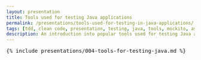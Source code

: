 ```yaml
---
layout: presentation
title: Tools used for testing Java applications
permalink: /presentations/tools-used-for-testing-in-java-applications/
tags: [tdd, clean code, presentation, testing, java, tools, mockito, assertj, junit5]
description: An introduction into popular tools used for testing Java applications 
---
```


<pre>{% include presentations/004-tools-for-testing-java.md %}</pre>
